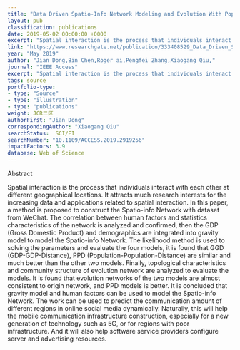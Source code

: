 ```yaml
---
title: "Data Driven Spatio-Info Network Modeling and Evolution With Population and Economy"
layout: pub
classification: publications
date: 2019-05-02 00:00:00 +0000
excerpt: "Spatial interaction is the process that individuals interact with each other at different geographical locations. It attracts much research interests for the increasing data and applications related to spatial interaction. In this paper, a method is proposed to construct the Spatio-info Network with dataset from WeChat. The correlation between huma..."
link: "https://www.researchgate.net/publication/333408529_Data_Driven_Spatio-Info_Network_Modeling_and_Evolution_With_Population_and_Economy"
year: "May 2019"
author: "Jian Dong,Bin Chen,Roger ai,Pengfei Zhang,Xiaogang Qiu,"
journal: "IEEE Access"
excerpt: "Spatial interaction is the process that individuals interact with each other at different geographical locations. It attracts much research interests for the increasing data and applications related to spatial interaction. In this paper, a method is proposed to construct the Spatio-info Network with dataset from WeChat. The correlation between huma..."
tags: source
portfolio-type: 
- type: "Source"
- type: "illustration"
- type: "publications"
weight: JCR二区
authorFirst: "Jian Dong"
correspondingAuthor: "Xiaogang Qiu"
searchStatus:  SCI/EI
searchNumber: "10.1109/ACCESS.2019.2919256"
impactFactors: 3.9
database: Web of Science
---
```

Abstract

Spatial interaction is the process that individuals interact with each other at different geographical locations. It attracts much research interests for the increasing data and applications related to spatial interaction. In this paper, a method is proposed to construct the Spatio-info Network with dataset from WeChat. The correlation between human factors and statistics characteristics of the network is analyzed and confirmed, then the GDP (Gross Domestic Product) and demographics are integrated into gravity model to model the Spatio-info Network. The likelihood method is used to solving the parameters and evaluate the four models, it is found that GGD (GDP-GDP-Distance), PPD (Population-Population-Distance) are similar and much better than the other two models. Finally, topological characteristics and community structure of evolution network are analyzed to evaluate the models. It is found that evolution networks of the two models are almost consistent to origin network, and PPD models is better. It is concluded that gravity model and human factors can be used to model the Spatio-info Network. The work can be used to predict the communication amount of different regions in online social media dynamically. Naturally, this will help the mobile communication infrastructure construction, especially for a new generation of technology such as 5G, or for regions with poor infrastructure. And it will also help software service providers configure server and advertising resources.